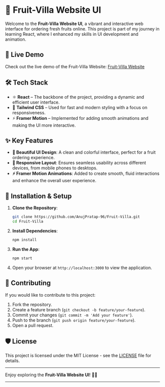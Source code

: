 # 🍊 Fruit-Villa Website UI

Welcome to the **Fruit-Villa Website UI**, a vibrant and interactive web interface for ordering fresh fruits online. This project is part of my journey in learning React, where I enhanced my skills in UI development and animation.

## 🚀 Live Demo

Check out the live demo of the Fruit-Villa Website: [Fruit-Villa Website](https://fruit-villa-by-aps.netlify.app)

## 🛠 Tech Stack

- ⚛️ **React** – The backbone of the project, providing a dynamic and efficient user interface.
- 🎨 **Tailwind CSS** – Used for fast and modern styling with a focus on responsiveness.
- ⚡ **Framer Motion** – Implemented for adding smooth animations and making the UI more interactive.

## ✨ Key Features

- **🎨 Beautiful UI Design**: A clean and colorful interface, perfect for a fruit ordering experience.
- **📱 Responsive Layout**: Ensures seamless usability across different devices, from mobile phones to desktops.
- **⚡ Framer Motion Animations**: Added to create smooth, fluid interactions and enhance the overall user experience.

## 🔧 Installation & Setup

1. **Clone the Repository**:
    ```bash
    git clone https://github.com/AnujPratap-96/Fruit-Villa.git
    cd Fruit-Villa
    ```

2. **Install Dependencies**:
    ```bash
    npm install
    ```

3. **Run the App**:
    ```bash
    npm start
    ```

4. Open your browser at `http://localhost:3000` to view the application.

## 🤝 Contributing

If you would like to contribute to this project:
1. Fork the repository.
2. Create a feature branch (`git checkout -b feature/your-feature`).
3. Commit your changes (`git commit -m 'Add your feature'`).
4. Push to the branch (`git push origin feature/your-feature`).
5. Open a pull request.

## 🛡 License

This project is licensed under the MIT License - see the [LICENSE](LICENSE) file for details.

---

Enjoy exploring the **Fruit-Villa Website UI**! 🍊🌟

---
